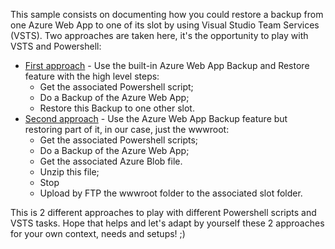 This sample consists on documenting how you could restore a backup from one Azure Web App to one of its slot by using Visual Studio Team Services (VSTS).
Two approaches are taken here, it's the opportunity to play with VSTS and Powershell:
- [First approach](Backup-Restore-Approach.md) - Use the built-in Azure Web App Backup and Restore feature with the high level steps:
  - Get the associated Powershell script;
  - Do a Backup of the Azure Web App;
  - Restore this Backup to one other slot.
- [Second approach](Blob-Start-Stop-Approach.md) - Use the Azure Web App Backup feature but restoring part of it, in our case, just the wwwroot:
  - Get the associated Powershell scripts;
  - Do a Backup of the Azure Web App;
  - Get the associated Azure Blob file.
  - Unzip this file;
  - Stop 
  - Upload by FTP the wwwroot folder to the associated slot folder.

This is 2 different approaches to play with different Powershell scripts and VSTS tasks.
Hope that helps and let's adapt by yourself these 2 approaches for your own context, needs and setups! ;)